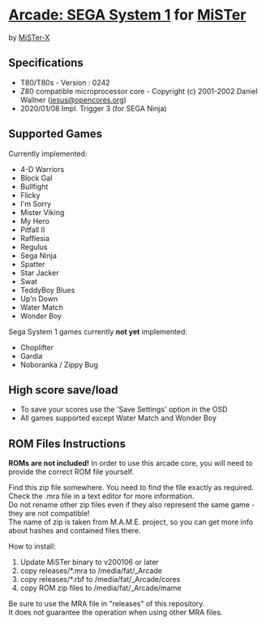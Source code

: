 # [Arcade: SEGA System 1](https://www.system16.com/hardware.php?id=693) for [MiSTer](https://github.com/MiSTer-devel/Main_MiSTer/wiki) 

by [MiSTer-X](https://twitter.com/mrx_8b)

## Specifications

* T80/T80s - Version : 0242
* Z80 compatible microprocessor core - Copyright (c) 2001-2002 Daniel Wallner (jesus@opencores.org)
* 2020/01/08  Impl. Trigger 3  (for SEGA Ninja)

## Supported Games

Currently implemented:

* 4-D Warriors
* Block Gal
* Bullfight
* Flicky
* I'm Sorry
* Mister Viking
* My Hero
* Pitfall II
* Rafflesia
* Regulus
* Sega Ninja
* Spatter
* Star Jacker
* Swat
* TeddyBoy Blues
* Up'n Down
* Water Match
* Wonder Boy

Sega System 1 games currently **not yet** implemented:

* Choplifter
* Gardia
* Noboranka / Zippy Bug

## High score save/load

* To save your scores use the 'Save Settings' option in the OSD
* All games supported except Water Match and Wonder Boy

## ROM Files Instructions

**ROMs are not included!** In order to use this arcade core, you will need to provide the correct ROM file yourself.

Find this zip file somewhere. You need to find the file exactly as required. Check the .mra file in a text editor for more information.  
Do not rename other zip files even if they also represent the same game - they are not compatible!  
The name of zip is taken from M.A.M.E. project, so you can get more info about hashes and contained files there.

How to install:
1. Update MiSTer binary to v200106 or later
2. copy releases/*.mra to /media/fat/_Arcade
3. copy releases/*.rbf to /media/fat/_Arcade/cores
4. copy ROM zip files  to /media/fat/_Arcade/mame

Be sure to use the MRA file in "releases" of this repository.  
It does not guarantee the operation when using other MRA files.
